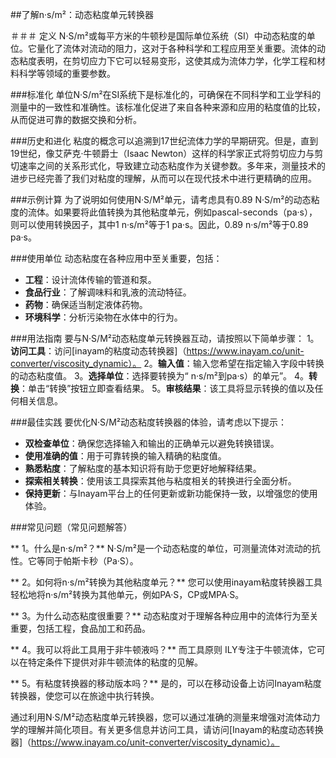 ##了解n·s/m²：动态粘度单元转换器

＃＃＃ 定义
N·S/m²或每平方米的牛顿秒是国际单位系统（SI）中动态粘度的单位。它量化了流体对流动的阻力，这对于各种科学和工程应用至关重要。流体的动态粘度表明，在剪切应力下它可以轻易变形，这使其成为流体力学，化学工程和材料科学等领域的重要参数。

###标准化
单位N·S/m²在SI系统下是标准化的，可确保在不同科学和工业学科的测量中的一致性和准确性。该标准化促进了来自各种来源和应用的粘度值的比较，从而促进可靠的数据交换和分析。

###历史和进化
粘度的概念可以追溯到17世纪流体力学的早期研究。但是，直到19世纪，像艾萨克·牛顿爵士（Isaac Newton）这样的科学家正式将剪切应力与剪切速率之间的关系形式化，导致建立动态粘度作为关键参数。多年来，测量技术的进步已经完善了我们对粘度的理解，从而可以在现代技术中进行更精确的应用。

###示例计算
为了说明如何使用N·S/M²单元，请考虑具有0.89 N·S/m²的动态粘度的流体。如果要将此值转换为其他粘度单元，例如pascal-seconds（pa·s），则可以使用转换因子，其中1 n·s/m²等于1 pa·s。因此，0.89 n·s/m²等于0.89 pa·s。

###使用单位
动态粘度在各种应用中至关重要，包括：
-  **工程**：设计流体传输的管道和泵。
-  **食品行业**：了解调味料和乳液的流动特征。
-  **药物**：确保适当制定液体药物。
-  **环境科学**：分析污染物在水体中的行为。

###用法指南
要与N·S/M²动态粘度单元转换器互动，请按照以下简单步骤：
1。**访问工具**：访问[inayam的粘度动态转换器]（https://www.inayam.co/unit-converter/viscosity_dynamic）。
2。**输入值**：输入您希望在指定输入字段中转换的动态粘度值。
3。**选择单位**：选择要转换为“ n·s/m²到pa·s）的单元”。
4。**转换**：单击“转换”按钮立即查看结果。
5。**审核结果**：该工具将显示转换的值以及任何相关信息。

###最佳实践
要优化N·S/M²动态粘度转换器的体验，请考虑以下提示：
-  **双检查单位**：确保您选择输入和输出的正确单元以避免转换错误。
-  **使用准确的值**：用于可靠转换的输入精确的粘度值。
-  **熟悉粘度**：了解粘度的基本知识将有助于您更好地解释结果。
-  **探索相关转换**：使用该工具探索其他与粘度相关的转换进行全面分析。
-  **保持更新**：与Inayam平台上的任何更新或新功能保持一致，以增强您的使用体验。

###常见问题（常见问题解答）

** 1。什么是n·s/m²？**
N·S/m²是一个动态粘度的单位，可测量流体对流动的抗性。它等同于帕斯卡秒（Pa·S）。

** 2。如何将n·s/m²转换为其他粘度单元？**
您可以使用inayam粘度转换器工具轻松地将n·s/m²转换为其他单元，例如PA·S，CP或MPA·S。

** 3。为什么动态粘度很重要？**
动态粘度对于理解各种应用中的流体行为至关重要，包括工程，食品加工和药品。

** 4。我可以将此工具用于非牛顿液吗？**
而工具原则 ILY专注于牛顿流体，它可以在特定条件下提供对非牛顿流体的粘度的见解。

** 5。有粘度转换器的移动版本吗？**
是的，可以在移动设备上访问Inayam粘度转换器，使您可以在旅途中执行转换。

通过利用N·S/M²动态粘度单元转换器，您可以通过准确的测量来增强对流体动力学的理解并简化项目。有关更多信息并访问工具，请访问[Inayam的粘度动态转换器]（https://www.inayam.co/unit-converter/viscosity_dynamic）。